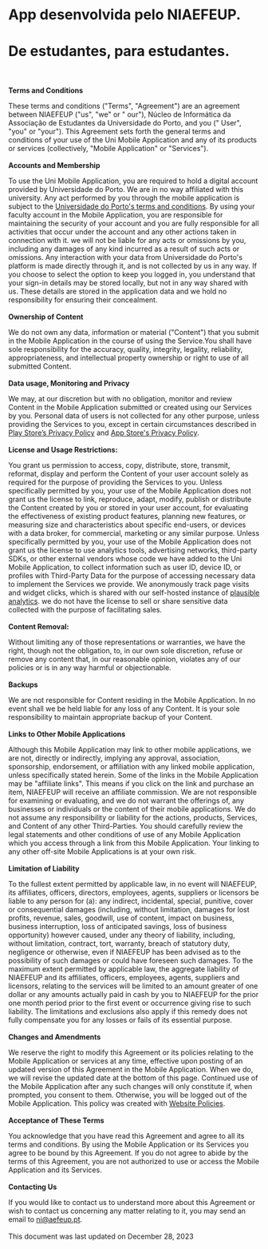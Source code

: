 # App desenvolvida pelo NIAEFEUP.

# De estudantes, para estudantes.

\
\
**Terms and Conditions**    

These terms and conditions ("Terms", "Agreement") are an agreement between NIAEFEUP ("us", "we" or "
our"), Núcleo de Informática da Associação de Estudantes da Universidade do Porto, and you ("
User", "you" or "your"). This Agreement sets forth the general terms and conditions of your use of
the Uni Mobile Application and any of its products or services (collectively, "Mobile Application"
or "Services").
\
\
**Accounts and Membership**

To use the Uni Mobile Application, you are required to hold a digital account provided by
Universidade
do Porto. We are in no way affiliated with this university. Any act performed by you through the
mobile application is subject to
the [Universidade do Porto's terms and conditions](https://sigarra.up.pt/up/pt/web_base.gera_pagina?p_pagina=termos%20e%20condicoes).
By using your faculty account in the Mobile Application, you are responsible for maintaining the
security of your account and you are fully responsible for all activities that occur under the
account and any other actions taken in connection with it. we will not be liable for any acts or
omissions by you, including any damages of any kind incurred as a result of such acts or omissions.
Any interaction with your data from Universidade do Porto's platform is made directly through it,
and is not collected by us in any way.
If you choose to select the option to keep you logged in, you understand that your sign-in details
may be stored locally, but not in any way shared with us. These details are stored in the
application data and we hold no responsibility for ensuring their concealment.
\
\
**Ownership of Content**

We do not own any data, information or material ("Content") that you submit in the Mobile
Application in the course of using the Service.You shall have sole responsibility for the accuracy,
quality, integrity, legality, reliability, appropriateness, and intellectual property ownership or
right to use of all submitted Content.
\
\
**Data usage, Monitoring and Privacy**

We may, at our discretion but with no obligation, monitor and review Content in the Mobile
Application submitted or created using our Services by you.
Personal data of users is not collected for any other purpose, unless providing the Services to you,
except in certain circumstances described
in [Play Store’s Privacy Policy](https://support.google.com/googleplay/android-developer/answer/10144311?visit_id=638365485539535125-3072678242&rd=1)
and [App Store's Privacy Policy](https://developer.apple.com/app-store/app-privacy-details/#user-tracking).
\
\
**License and Usage Restrictions:**

You grant us permission to access, copy, distribute, store, transmit, reformat, display and perform
the Content of your user account solely as required for the purpose of providing the Services to
you.
Unless specifically permitted by you, your use of the Mobile Application does not grant us the
license to link, reproduce, adapt, modify, publish or distribute the Content created by you or
stored in your user account, for evaluating the effectiveness of existing product features, planning
new features, or measuring size and characteristics about specific end-users, or devices with a data
broker, for commercial, marketing or any similar purpose.
Unless specifically permitted by you, your
use of the Mobile Application does not grant us the
license to use analytics tools, advertising networks, third-party SDKs, or other external vendors
whose code we have added to the Uni Mobile Application, to collect information such as user ID,
device ID, or profiles with Third-Party Data for the purpose of accessing necessary data to
implement
the Services we provide. We anonymously track page visits and widget clicks, which is shared with
our self-hosted instance of [plausible analytics](https://plausible.niaefeup.pt/).
we do not have the license to sell or share sensitive data collected with the purpose of
facilitating sales.
\
\
**Content Removal:**

Without limiting any of those representations or warranties, we have the right, though not the
obligation, to, in our own sole discretion, refuse or remove any content that, in our reasonable
opinion, violates any of our policies or is in any way harmful or objectionable.
\
\
**Backups**

We are not responsible for Content residing in the Mobile Application. In no event shall we be held
liable for any loss of any Content. It is your sole responsibility to maintain appropriate backup of
your Content.
\
\
**Links to Other Mobile Applications**

Although this Mobile Application may link to other mobile applications, we are not, directly or
indirectly, implying any approval, association, sponsorship, endorsement, or affiliation with any
linked mobile application, unless specifically stated herein. Some of the links in the Mobile
Application may be "affiliate links". This means if you click on the link and purchase an item,
NIAEFEUP will receive an affiliate commission. We are not responsible for examining or evaluating,
and we do not warrant the offerings of, any businesses or individuals or the content of their mobile
applications. We do not assume any responsibility or liability for the actions, products, Services,
and Content of any other Third-Parties. You should carefully review the legal statements and other
conditions of use of any Mobile Application which you access through a link from this Mobile
Application. Your linking to any other off-site Mobile Applications is at your own risk.
\
\
**Limitation of Liability**

To the fullest extent permitted by applicable law, in no event will NIAEFEUP, its affiliates,
officers, directors, employees, agents, suppliers or licensors be liable to any person for (a): any
indirect, incidental, special, punitive, cover or consequential damages (including, without
limitation, damages for lost profits, revenue, sales, goodwill, use of content, impact on business,
business interruption, loss of anticipated savings, loss of business opportunity) however caused,
under any theory of liability, including, without limitation, contract, tort, warranty, breach of
statutory duty, negligence or otherwise, even if NIAEFEUP has been advised as to the possibility of
such damages or could have foreseen such damages. To the maximum extent permitted by applicable law,
the aggregate liability of NIAEFEUP and its affiliates, officers, employees, agents, suppliers and
licensors, relating to the services will be limited to an amount greater of one dollar or any
amounts actually paid in cash by you to NIAEFEUP for the prior one month period prior to the first
event or occurrence giving rise to such liability. The limitations and exclusions also apply if this
remedy does not fully compensate you for any losses or fails of its essential purpose.
\
\
**Changes and Amendments**

We reserve the right to modify this Agreement or its policies relating to the Mobile Application or
services at any time, effective upon posting of an updated version of this Agreement in the Mobile
Application. When we do, we will revise the updated date at the bottom of this page. Continued use
of the Mobile Application after any such changes will only constitute if, when prompted, you consent
to them. Otherwise, you will be logged out of the Mobile Application.
This policy was created with [Website Policies](https://www.websitepolicies.com).
\
\
**Acceptance of These Terms**

You acknowledge that you have read this Agreement and agree to all its terms and conditions. By
using the Mobile Application or its Services you agree to be bound by this Agreement. If you do not
agree to abide by the terms of this Agreement, you are not authorized to use or access the Mobile
Application and its Services.
\
\
**Contacting Us**

If you would like to contact us to understand more about this Agreement or wish to contact us
concerning any matter relating to it, you may send an email to [ni@aefeup.pt](mailto:ni@aefeup.pt).
\
\
This document was last updated on December 28, 2023
